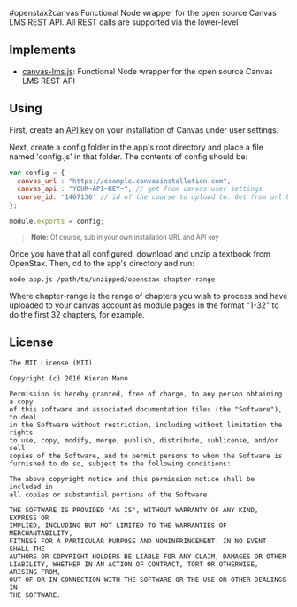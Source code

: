#openstax2canvas
Functional Node wrapper for the open source Canvas LMS REST API. All REST calls are supported via the lower-level

## Implements

* [canvas-lms.js](https://github.com/rockymadden/canvas-lms.js/): Functional Node wrapper for the open source Canvas LMS REST API

## Using
First, create an [API key](https://canvas.instructure.com/doc/api/file.oauth.html#manual-token-generation) on your installation of Canvas under user settings.

Next, create a config folder in the app's root directory and place a file named 'config.js' in that folder. The contents of config should be:

```javascript
var config = {
  canvas_url : "https://example.canvasinstallation.com",
  canvas_api : "YOUR~API~KEY~", // get from canvas user settings
  course_id: '1467136' // id of the course to upload to. Get from url bar
};

module.exports = config;
```

> <sub>__Note:__ Of course, sub in your own installation URL and API key</sub>

Once you have that all configured, download and unzip a textbook from OpenStax. Then, cd to the app's directory and run:

```terminal
node app.js /path/to/unzipped/openstax chapter-range
```

Where chapter-range is the range of chapters you wish to process and have uploaded to your canvas account as module pages in the format "1-32" to do the first 32 chapters, for example.

## License
```
The MIT License (MIT)

Copyright (c) 2016 Kieran Mann

Permission is hereby granted, free of charge, to any person obtaining a copy
of this software and associated documentation files (the "Software"), to deal
in the Software without restriction, including without limitation the rights
to use, copy, modify, merge, publish, distribute, sublicense, and/or sell
copies of the Software, and to permit persons to whom the Software is
furnished to do so, subject to the following conditions:

The above copyright notice and this permission notice shall be included in
all copies or substantial portions of the Software.

THE SOFTWARE IS PROVIDED "AS IS", WITHOUT WARRANTY OF ANY KIND, EXPRESS OR
IMPLIED, INCLUDING BUT NOT LIMITED TO THE WARRANTIES OF MERCHANTABILITY,
FITNESS FOR A PARTICULAR PURPOSE AND NONINFRINGEMENT. IN NO EVENT SHALL THE
AUTHORS OR COPYRIGHT HOLDERS BE LIABLE FOR ANY CLAIM, DAMAGES OR OTHER
LIABILITY, WHETHER IN AN ACTION OF CONTRACT, TORT OR OTHERWISE, ARISING FROM,
OUT OF OR IN CONNECTION WITH THE SOFTWARE OR THE USE OR OTHER DEALINGS IN
THE SOFTWARE.
```
